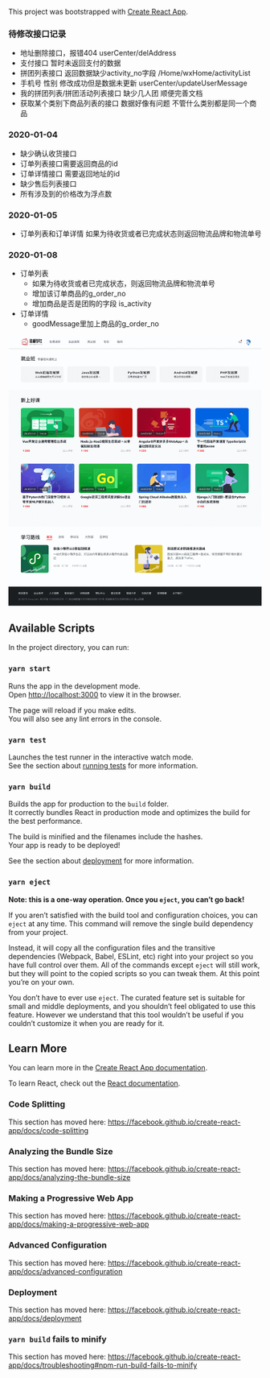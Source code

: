 This project was bootstrapped with [Create React App](https://github.com/facebook/create-react-app).
### 待修改接口记录

+ 地址删除接口，报错404 userCenter/delAddress
+ 支付接口 暂时未返回支付的数据
+ 拼团列表接口 返回数据缺少activity_no字段 /Home/wxHome/activityList
+ 手机号 性别 修改成功但是数据未更新 userCenter/updateUserMessage
+ 我的拼团列表/拼团活动列表接口 缺少几人团 顺便完善文档
+ 获取某个类别下商品列表的接口 数据好像有问题 不管什么类别都是同一个商品


### 2020-01-04

+ 缺少确认收货接口
+ 订单列表接口需要返回商品的id
+ 订单详情接口 需要返回地址的id
+ 缺少售后列表接口
+ 所有涉及到的价格改为浮点数

### 2020-01-05
+ 订单列表和订单详情 如果为待收货或者已完成状态则返回物流品牌和物流单号

### 2020-01-08
+ 订单列表
  + 如果为待收货或者已完成状态，则返回物流品牌和物流单号
  + 增加该订单商品的g_order_no
  + 增加商品是否是团购的字段 is_activity
+ 订单详情
  + goodMessage里加上商品的g_order_no

![概览图](./src/images/localhost_3000_.png)

## Available Scripts

In the project directory, you can run:

### `yarn start`

Runs the app in the development mode.<br />
Open [http://localhost:3000](http://localhost:3000) to view it in the browser.

The page will reload if you make edits.<br />
You will also see any lint errors in the console.

### `yarn test`

Launches the test runner in the interactive watch mode.<br />
See the section about [running tests](https://facebook.github.io/create-react-app/docs/running-tests) for more information.

### `yarn build`

Builds the app for production to the `build` folder.<br />
It correctly bundles React in production mode and optimizes the build for the best performance.

The build is minified and the filenames include the hashes.<br />
Your app is ready to be deployed!

See the section about [deployment](https://facebook.github.io/create-react-app/docs/deployment) for more information.

### `yarn eject`

**Note: this is a one-way operation. Once you `eject`, you can’t go back!**

If you aren’t satisfied with the build tool and configuration choices, you can `eject` at any time. This command will remove the single build dependency from your project.

Instead, it will copy all the configuration files and the transitive dependencies (Webpack, Babel, ESLint, etc) right into your project so you have full control over them. All of the commands except `eject` will still work, but they will point to the copied scripts so you can tweak them. At this point you’re on your own.

You don’t have to ever use `eject`. The curated feature set is suitable for small and middle deployments, and you shouldn’t feel obligated to use this feature. However we understand that this tool wouldn’t be useful if you couldn’t customize it when you are ready for it.

## Learn More

You can learn more in the [Create React App documentation](https://facebook.github.io/create-react-app/docs/getting-started).

To learn React, check out the [React documentation](https://reactjs.org/).

### Code Splitting

This section has moved here: https://facebook.github.io/create-react-app/docs/code-splitting

### Analyzing the Bundle Size

This section has moved here: https://facebook.github.io/create-react-app/docs/analyzing-the-bundle-size

### Making a Progressive Web App

This section has moved here: https://facebook.github.io/create-react-app/docs/making-a-progressive-web-app

### Advanced Configuration

This section has moved here: https://facebook.github.io/create-react-app/docs/advanced-configuration

### Deployment

This section has moved here: https://facebook.github.io/create-react-app/docs/deployment

### `yarn build` fails to minify

This section has moved here: https://facebook.github.io/create-react-app/docs/troubleshooting#npm-run-build-fails-to-minify
